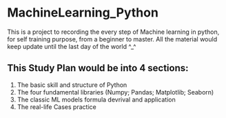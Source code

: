 # MachineLearning_Python
This is a project to recording the every step of Machine learning in python, for self training purpose, from a beginner to master. 
All the material would keep update until the last day of the world ^_^

## This Study Plan would be into 4 sections:
1. The basic skill and structure of Python
2. The four fundamental libraries (Numpy; Pandas; Matplotlib; Seaborn) 
3. The classic ML models formula devrival and application
4. The real-life Cases practice
